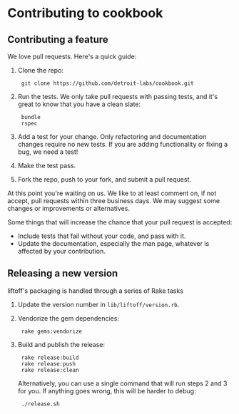 # Contributing to cookbook

## Contributing a feature

We love pull requests. Here's a quick guide:

1. Clone the repo:

        git clone https://github.com/detroit-labs/cookbook.git

2. Run the tests. We only take pull requests with passing tests, and it's great
   to know that you have a clean slate:

        bundle
        rspec

3. Add a test for your change. Only refactoring and documentation changes
   require no new tests. If you are adding functionality or fixing a bug, we
   need a test!

4. Make the test pass.

5. Fork the repo, push to your fork, and submit a pull request.

At this point you're waiting on us. We like to at least comment on, if not
accept, pull requests within three business days. We may suggest some changes or
improvements or alternatives.

Some things that will increase the chance that your pull request is accepted:

* Include tests that fail without your code, and pass with it.
* Update the documentation, especially the man page, whatever is affected by
  your contribution.

## Releasing a new version

liftoff's packaging is handled through a series of Rake tasks

1. Update the version number in `lib/liftoff/version.rb`.

2. Vendorize the gem dependencies:

        rake gems:vendorize

3. Build and publish the release:

        rake release:build
        rake release:push
        rake release:clean

    Alternatively, you can use a single command that will run steps 2 and 3 for
    you. If anything goes wrong, this will be harder to debug:

        ./release.sh

